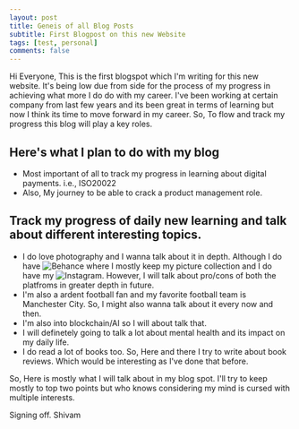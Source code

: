 ```yaml
---
layout: post
title: Geneis of all Blog Posts
subtitle: First Blogpost on this new Website 
tags: [test, personal]
comments: false
---
```


Hi Everyone, This is the first blogspot which I'm writing for this new website. It's being low due from side for the process of my progress in achieving what more I do do with my career. I've been working at certain company from last few years and its been great in terms of learning but now I think its time to move forward in my career. So, To flow and track my progress this blog will play a key roles. 

## Here's what I plan to do with my blog 
- Most important of all to track my progress in learning about digital payments. i.e., ISO20022
- Also, My journey to be able to crack a product management role. 


## Track my progress of daily new learning and talk about different interesting topics. 
- I do love photography and I wanna talk about it in depth. Although I do have ![Behance](https://www.behance.net/shivamnema) where I mostly keep my picture collection and I do have my  ![Instagram](https://www.instagram/shivamnema). However, I will talk about pro/cons of both the platfroms in greater depth in future.
- I'm also a ardent football fan and my favorite football team is Manchester City. So, I might also wanna talk about it every now and then. 
- I'm also into blockchain/AI so I will about talk that.
- I will definetely going to talk a lot about mental health and its impact on my daily life.
- I do read a lot of books too. So, Here and there I try to write about book reviews. Which would be interesting as I've done that before. 

So, Here is mostly what I will talk about in my blog spot. I'll try to keep mostly to top two points but who knows considering my mind is cursed with multiple interests. 

Signing off.
Shivam
